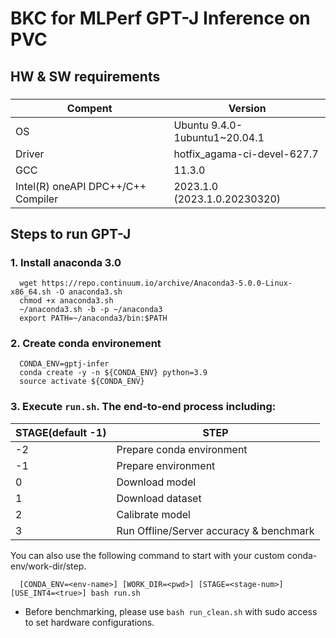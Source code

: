 # BKC for MLPerf GPT-J Inference on PVC

## HW & SW requirements
###
| Compent | Version |
|  -  | -  |
| OS | Ubuntu 9.4.0-1ubuntu1~20.04.1 |
| Driver | hotfix_agama-ci-devel-627.7 |
| GCC | 11.3.0 |
| Intel(R) oneAPI DPC++/C++ Compiler | 2023.1.0 (2023.1.0.20230320) |

## Steps to run GPT-J
### 1. Install anaconda 3.0
```
  wget https://repo.continuum.io/archive/Anaconda3-5.0.0-Linux-x86_64.sh -O anaconda3.sh
  chmod +x anaconda3.sh
  ~/anaconda3.sh -b -p ~/anaconda3
  export PATH=~/anaconda3/bin:$PATH
```
### 2. Create conda environement
```
  CONDA_ENV=gptj-infer
  conda create -y -n ${CONDA_ENV} python=3.9
  source activate ${CONDA_ENV}
```

### 3. Execute `run.sh`. The end-to-end process including:
| STAGE(default -1) | STEP |
|  -  | -  |
| -2 | Prepare conda environment |
| -1 | Prepare environment |
| 0 | Download model |
| 1 | Download dataset |
| 2 | Calibrate model |
| 3 | Run Offline/Server accuracy & benchmark |

You can also use the following command to start with your custom conda-env/work-dir/step.
```
  [CONDA_ENV=<env-name>] [WORK_DIR=<pwd>] [STAGE=<stage-num>] [USE_INT4=<true>] bash run.sh
```
* Before benchmarking, please use `bash run_clean.sh` with sudo access to set hardware configurations.
